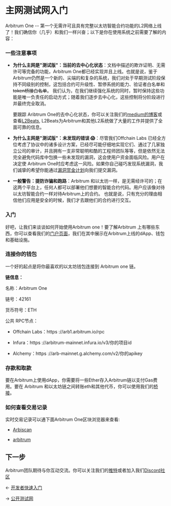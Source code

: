 
# 主网测试网入门

Arbitrum One --
第一个无需许可且具有完整以太坊智能合约功能的L2网络上线了！我们确信你（几乎）和我们一样兴奋；以下是你在使用系统之前需要了解的内容：

### 一些注意事项

- **为什么主网是"测试版"：当前的去中心化状态**：文档中描述的欺诈证明、无需许可等完备的功能，Arbitrum
  One都已经实现并且上线。也就是说，鉴于Arbitrum仍然是一个新的、尖端的和复杂的系统，我们对处于早期测试阶段保持不同级别的控制，这包括合约可升级性、暂停系统的能力、验证者白名单和~~token桥接白名单~~。
  我们认为，在我们继续强化系统的同时，暂时保持这些功能是唯一负责任的启动方式；随着我们逐步去中心化，这些控制将分阶段进行并最终完全取消。

  要跟踪 Aribtrum
  One的去中心化状态，你可以关注我们的[medium的博客](https://offchain.medium.com/)或查看[L2Beats](https://l2beat.com/projects/arbitrum/),
  L2Beats为Arbitrum和其他L2系统做了大量的工作并提供了全面可靠的信息。

- **为什么主网是"测试版"：未发现的错误 😱**：尽管我们Offchain Labs
  已经全方位考虑了协议中的诸多设计方案，已经尽可能仔细地实现它们、通过了几家独立公司的审计，并且拥有一支非常聪明和酷的工程师团队等等，但是依然无法完全避免代码库中包换一些未发现的漏洞，这会使用户资金面临风险。用户在决定使
  Arbitrum
  One时应考虑这一风险。如果你自己碰巧发现系统漏洞，我们诚挚的希望你能通过[漏洞赏金计划](https://immunefi.com/bounty/arbitrum/)向我们提交漏洞。
  

- **一般警告：提防诈骗和跑路**：Arbitrum
和以太坊一样，是无需经许可的；在这两个平台上，任何人都可以部署他们想要的智能合约代码。用户应该像对待以太坊智能合约一样对待Arbitrum上的合约。
也就是说，只有充分的理由相信他们应用是安全的时候，我们才去跟他们的合约进行交互。

### 入门 

好吧，让我们来谈谈如何开始使用Arbitrum one！要了解Arbitrum
上有哪些东西，你可以查看我们的[门户页面](https://portal.arbitrum.one/)，我们在其中展示在Arbitrum上线的dApp、钱包和基础设施。


### 连接你的钱包
 一个好的起点是将你最喜欢的以太坊钱包连接到 Arbitrum one 链。

**链信息：**

名称：Arbitrum One

链号：42161

货币符号：ETH

公共 RPC节点： 
 
- Offchain Labs：https ://arb1.arbitrum.io/rpc 

- Infura：https ://arbitrum-mainnet.infura.io/v3/你的项目id
  
- Alchemy：https ://arb-mainnet.g.alchemy.com/v2/你的apikey
   

### 存款和取款 
要在Arbitrum上使用dApp，你需要将一些Ether存入Arbitrum链以支付Gas费用。要在 Arbitrum
和以太坊链之间转账eth和其他代币，你可以使用我们的[桥接](https://bridge.arbitrum.io/)。


### 如何查看交易记录
 
实时交易记录可以通下面Arbitrum One区块浏览器来查看:

- [Arbiscan](https://arbiscan.io/)

- [arbitrum](https://explorer.arbitrum.io/)

## 下一步 

Arbitrum团队期待与你互动交流。你可以关注我们的[推特](https://twitter.com/arbitrum)或者加入我们[Discord社区](https://discord.gg/5KE54JwyTs)


← [开发者快速入门](./开发者快速入门.md)
 
→ [公开测试网](./公开测试网.md)